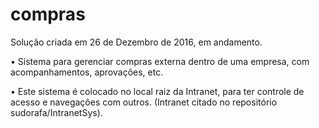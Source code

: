 # compras
Solução criada em 26 de Dezembro de 2016, em andamento.

•	Sistema para gerenciar compras externa dentro de uma empresa, com acompanhamentos, aprovações, etc.

•	Este sistema é colocado no local raiz da Intranet, para ter controle de acesso e navegações com outros. (Intranet citado no repositório sudorafa/IntranetSys).

